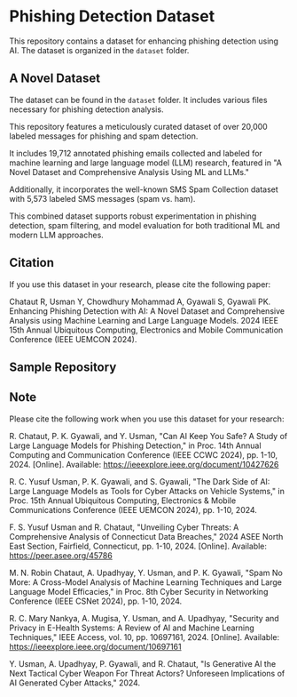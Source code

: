 # Phishing Detection Dataset

This repository contains a dataset for enhancing phishing detection using AI. The dataset is organized in the `dataset` folder.

## A Novel Dataset

The dataset can be found in the `dataset` folder. It includes various files necessary for phishing detection analysis.

This repository features a meticulously curated dataset of over 20,000 labeled messages for phishing and spam detection.

It includes 19,712 annotated phishing emails collected and labeled for machine learning and large language model (LLM) research, featured in "A Novel Dataset and Comprehensive Analysis Using ML and LLMs."

Additionally, it incorporates the well-known SMS Spam Collection dataset with 5,573 labeled SMS messages (spam vs. ham).

This combined dataset supports robust experimentation in phishing detection, spam filtering, and model evaluation for both traditional ML and modern LLM approaches.

## Citation

If you use this dataset in your research, please cite the following paper:

Chataut R, Usman Y, Chowdhury Mohammad A, Gyawali S, Gyawali PK. Enhancing Phishing Detection with AI: A Novel Dataset and Comprehensive Analysis using Machine Learning and Large Language Models. 2024 IEEE 15th Annual Ubiquitous Computing, Electronics and Mobile Communication Conference (IEEE UEMCON 2024).

## Sample Repository

## Note
Please cite the following work when you use this dataset for your research:

R. Chataut, P. K. Gyawali, and Y. Usman, "Can AI Keep You Safe? A Study of Large Language Models for Phishing Detection," in Proc. 14th Annual Computing and Communication Conference (IEEE CCWC 2024), pp. 1-10, 2024. [Online]. Available: https://ieeexplore.ieee.org/document/10427626

R. C. Yusuf Usman, P. K. Gyawali, and S. Gyawali, "The Dark Side of AI: Large Language Models as Tools for Cyber Attacks on Vehicle Systems," in Proc. 15th Annual Ubiquitous Computing, Electronics & Mobile Communications Conference (IEEE UEMCON 2024), pp. 1-10, 2024.

F. S. Yusuf Usman and R. Chataut, "Unveiling Cyber Threats: A Comprehensive Analysis of Connecticut Data Breaches," 2024 ASEE North East Section, Fairfield, Connecticut, pp. 1-10, 2024. [Online]. Available: https://peer.asee.org/45786

M. N. Robin Chataut, A. Upadhyay, Y. Usman, and P. K. Gyawali, "Spam No More: A Cross-Model Analysis of Machine Learning Techniques and Large Language Model Efficacies," in Proc. 8th Cyber Security in Networking Conference (IEEE CSNet 2024), pp. 1-10, 2024.

R. C. Mary Nankya, A. Mugisa, Y. Usman, and A. Upadhyay, "Security and Privacy in E-Health Systems: A Review of AI and Machine Learning Techniques," IEEE Access, vol. 10, pp. 10697161, 2024. [Online]. Available: https://ieeexplore.ieee.org/document/10697161

Y. Usman, A. Upadhyay, P. Gyawali, and R. Chataut, "Is Generative AI the Next Tactical Cyber Weapon For Threat Actors? Unforeseen Implications of AI Generated Cyber Attacks," 2024.
